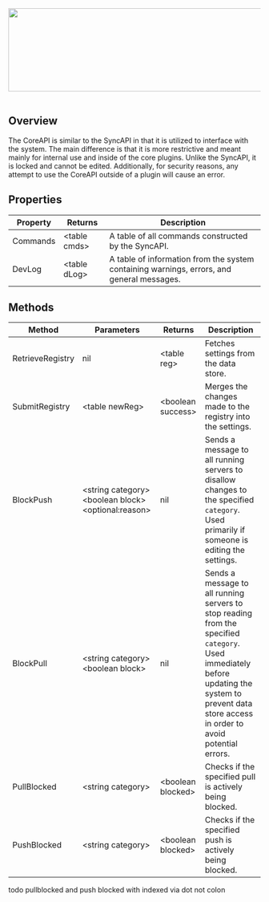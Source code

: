 <div align=center><img src="https://github.com/user-attachments/assets/891ffb71-e411-4182-a6c2-0a2f8057d382" height="166" width="589"></div><br>

## Overview
The CoreAPI is similar to the SyncAPI in that it is utilized to interface with the system. The main difference is that it is more restrictive and meant mainly for internal use and inside of the core plugins. Unlike the SyncAPI, it is locked and cannot be edited. Additionally, for security reasons, any attempt to use the CoreAPI outside of a plugin will cause an error.


## Properties
| Property | Returns       | Description |
| -------- | ------------- | ----------- |
| Commands | \<table cmds> | A table of all commands constructed by the SyncAPI.
| DevLog   | \<table dLog> | A table of information from the system containing warnings, errors, and general messages.

## Methods
| Method           | Parameters                                             | Returns            | Description |
| ---------------- | ------------------------------------------------------ | ------------------ | ----------- |
| RetrieveRegistry | nil                                                    | \<table reg>       | Fetches settings from the data store.
| SubmitRegistry   | \<table newReg>                                        | \<boolean success> | Merges the changes made to the registry into the settings.
| BlockPush        | \<string category> \<boolean block> \<optional:reason> | nil                | Sends a message to all running servers to disallow changes to the specified ``category``. Used primarily if someone is editing the settings.
| BlockPull        | \<string category> \<boolean block>                    | nil                | Sends a message to all running servers to stop reading from the specified ``category``. Used immediately before updating the system to prevent data store access in order to avoid potential errors.
| PullBlocked      | \<string category>                                     | \<boolean blocked> | Checks if the specified pull is actively being blocked.
| PushBlocked      | \<string category>                                     | \<boolean blocked> | Checks if the specified push is actively being blocked.

todo pullblocked and push blocked with indexed via dot not colon
